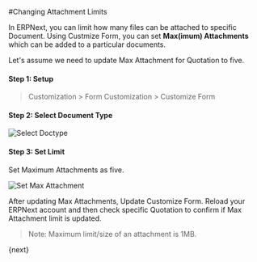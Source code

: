 <!-- add-breadcrumbs -->
#Changing Attachment Limits

In ERPNext, you can limit how many files can be attached to specific Document. Using Custmize Form, you can set **Max(imum) Attachments** which can be added to a particular documents.

Let's assume we need to update Max Attachment for Quotation to five.

#### Step 1: Setup

> Customization > Form Customization > Customize Form

#### Step 2: Select Document Type

<img alt="Select Doctype" class="screenshot" src="{{docs_base_url}}/assets/img/customize/customize-increase-max-attachments-1.png">

#### Step 3: Set Limit

Set Maximum Attachments as five.

<img alt="Set Max Attachment" class="screenshot" src="{{docs_base_url}}/assets/img/customize/customize-increase-max-attachments.png">

After updating Max Attachments, Update Customize Form. Reload your ERPNext account and then check specific Quotation to confirm if Max Attachment limit is updated.

> Note: Maximum limit/size of an attachment is 1MB.

{next}

<!-- markdown -->
